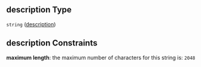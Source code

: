 ## description Type

`string` ([description](schema-properties-description.md))

## description Constraints

**maximum length**: the maximum number of characters for this string is: `2048`
